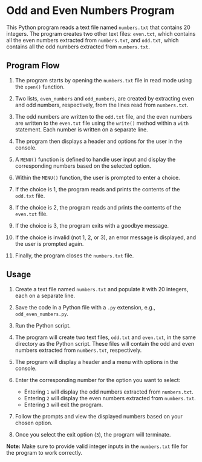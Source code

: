 # Odd and Even Numbers Program

This Python program reads a text file named `numbers.txt` that contains 20 integers. The program creates two other text files: `even.txt`, which contains all the even numbers extracted from `numbers.txt`, and `odd.txt`, which contains all the odd numbers extracted from `numbers.txt`.

## Program Flow

1. The program starts by opening the `numbers.txt` file in read mode using the `open()` function.

2. Two lists, `even_numbers` and `odd_numbers`, are created by extracting even and odd numbers, respectively, from the lines read from `numbers.txt`.

3. The odd numbers are written to the `odd.txt` file, and the even numbers are written to the `even.txt` file using the `write()` method within a `with` statement. Each number is written on a separate line.

4. The program then displays a header and options for the user in the console.

5. A `MENU()` function is defined to handle user input and display the corresponding numbers based on the selected option.

6. Within the `MENU()` function, the user is prompted to enter a choice.

7. If the choice is 1, the program reads and prints the contents of the `odd.txt` file.

8. If the choice is 2, the program reads and prints the contents of the `even.txt` file.

9. If the choice is 3, the program exits with a goodbye message.

10. If the choice is invalid (not 1, 2, or 3), an error message is displayed, and the user is prompted again.

11. Finally, the program closes the `numbers.txt` file.

## Usage

1. Create a text file named `numbers.txt` and populate it with 20 integers, each on a separate line.

2. Save the code in a Python file with a `.py` extension, e.g., `odd_even_numbers.py`.

3. Run the Python script.

4. The program will create two text files, `odd.txt` and `even.txt`, in the same directory as the Python script. These files will contain the odd and even numbers extracted from `numbers.txt`, respectively.

5. The program will display a header and a menu with options in the console.

6. Enter the corresponding number for the option you want to select:

   - Entering `1` will display the odd numbers extracted from `numbers.txt`.
   - Entering `2` will display the even numbers extracted from `numbers.txt`.
   - Entering `3` will exit the program.

7. Follow the prompts and view the displayed numbers based on your chosen option.

8. Once you select the exit option (`3`), the program will terminate.

**Note:** Make sure to provide valid integer inputs in the `numbers.txt` file for the program to work correctly.
